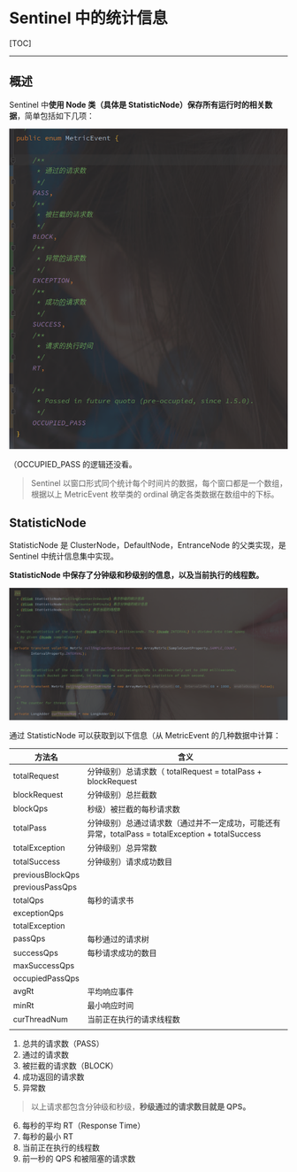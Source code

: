 # Sentinel 中的统计信息

[TOC]

---



## 概述

Sentinel 中**使用 Node 类（具体是 StatisticNode）保存所有运行时的相关数据**，简单包括如下几项：

![image-20211008234306138](assets/image-20211008234306138.png)

（OCCUPIED_PASS 的逻辑还没看。

> Sentinel 以窗口形式同个统计每个时间片的数据，每个窗口都是一个数组，根据以上  MetricEvent 枚举类的 ordinal 确定各类数据在数组中的下标。



## StatisticNode 

StatisticNode 是 ClusterNode，DefaultNode，EntranceNode 的父类实现，是 Sentinel 中统计信息集中实现。

**StatisticNode 中保存了分钟级和秒级别的信息，以及当前执行的线程数。**

![image-20211008234445741](assets/image-20211008234445741.png)

通过 StatisticNode 可以获取到以下信息（从 MetricEvent 的几种数据中计算：

| 方法名           | 含义                                                         |
| ---------------- | ------------------------------------------------------------ |
| totalRequest     | 分钟级别）总请求数（ totalRequest = totalPass + blockRequest |
| blockRequest     | 分钟级别）总拦截数                                           |
| blockQps         | 秒级）被拦截的每秒请求数                                     |
| totalPass        | 分钟级别）总通过请求数（通过并不一定成功，可能还有异常，totalPass = totalException + totalSuccess |
| totalException   | 分钟级别）总异常数                                           |
| totalSuccess     | 分钟级别）请求成功数目                                       |
| previousBlockQps |                                                              |
| previousPassQps  |                                                              |
| totalQps         | 每秒的请求书                                                 |
| exceptionQps     |                                                              |
| totalException   |                                                              |
| passQps          | 每秒通过的请求树                                             |
| successQps       | 每秒请求成功的数目                                           |
| maxSuccessQps    |                                                              |
| occupiedPassQps  |                                                              |
| avgRt            | 平均响应事件                                                 |
| minRt            | 最小响应时间                                                 |
| curThreadNum     | 当前正在执行的请求线程数                                     |
|                  |                                                              |



1. 总共的请求数（PASS）
2. 通过的请求数
3. 被拦截的请求数（BLOCK）
4. 成功返回的请求数
5. 异常数

> 以上请求都包含分钟级和秒级，**秒级通过的请求数目就是 QPS。**

6. 每秒的平均 RT（Response Time）
7. 每秒的最小 RT
8. 当前正在执行的线程数
9. 前一秒的 QPS 和被阻塞的请求数




